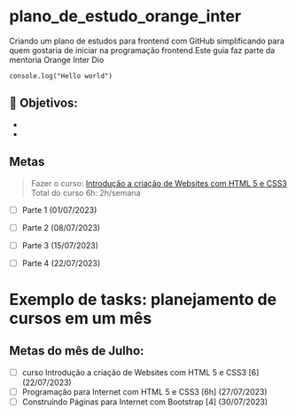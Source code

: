 # plano_de_estudo_orange_inter

Criando um plano de estudos para frontend com GitHub simplificando para quem gostaria de iniciar na programação frontend.Este guia faz parte da mentoria Orange Inter Dio

``console.log("Hello world")``

:disguised_face: Objetivos:
-
-
-

## Metas
> Fazer o curso: [Introdução a criação de Websites com HTML 5 e CSS3](https://web.dio.me/course/introducao-criacao-de-websites-com-html5-e-css3/learning/462f831d-5fdf-485e-bf07-1d391eb94ac8)
> Total do curso 6h: 2h/semana
- [ ] Parte 1 (01/07/2023)
- [ ] Parte 2 (08/07/2023)
- [ ] Parte 3 (15/07/2023)
- [ ] Parte 4 (22/07/2023)


# Exemplo de tasks: planejamento de cursos em um mês

## Metas do mês de Julho:
- [ ] curso Introdução a criação de Websites com HTML 5 e CSS3 [6] (22/07/2023)
- [ ] Programação para Internet com HTML 5 e CSS3 [6h] (27/07/2023)
- [ ] Construíndo Páginas para Internet com Bootstrap [4] (30/07/2023)
